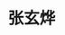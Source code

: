 ---
title: 张玄烨
role: 硕士
avatar_filename: avatar.jpg
interests:
  - 深度强化学习
superuser: false
user_groups:
  - 已毕业硕士
--- 